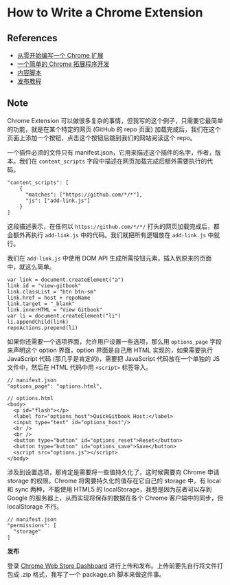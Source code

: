 # How to Write a Chrome Extension

## References

- [从零开始编写一个 Chrome 扩展](http://www.jianshu.com/p/cf5b3fba44ea)
- [一个简单的 Chrome 拓展程序开发](https://segmentfault.com/a/1190000007518215)
- [内容脚本](https://crxdoc-zh.appspot.com/extensions/content_scripts)
- [发布教程](http://www.cnblogs.com/xishuai/p/google-chrome-webstore-developer-upload-program.html)

## Note

Chrome Extension 可以做很多复杂的事情，但我写的这个例子，只需要它最简单的功能，就是在某个特定的网页 (GitHub 的 repo 页面) 加载完成后，我们在这个页面上添加一个按钮，点击这个按钮后跳到我们的网站阅读这个 repo。

一个插件必须的文件只有 manifest.json，它用来描述这个插件的名字，作者，版本。我们在 `content_scripts` 字段中描述在网页加载完成后额外需要执行的代码。

    "content_scripts": [
        {
          "matches": ["https://github.com/*/*"],
          "js": ["add-link.js"]
        }
    ]

这段描述表示，在任何以 `https://github.com/*/*/` 打头的网页加载完成后，都会额外再执行 `add-link.js` 中的代码。我们就把所有逻辑放在 `add-link.js` 中就行。

我们在 `add-link.js` 中使用 DOM API 生成所需按钮元素，插入到原来的页面中，就这么简单。

    var link = document.createElement("a")
    link.id = "view-gitbook"
    link.classList = "btn btn-sm"
    link.href = host + repoName
    link.target = "_blank"
    link.innerHTML = "View Gitbook"
    var li = document.createElement("li")
    li.appendChild(link)
    repoActions.prepend(li)

如果你还需要一个选项界面，允许用户设置一些选项，那么用 `options_page` 字段来声明这个 option 界面，option 界面是自己用 HTML 实现的，如果需要执行 JavaScript 代码 (那几乎是肯定的)，需要把 JavaScript 代码放在一个单独的 JS 文件中，然后在 HTML 代码中用 `<script>` 标签导入。

    // manifest.json
    "options_page": "options.html",

    // options.html
    <body>
      <p id="flash"></p>
      <label for="options_host">QuickGitbook Host:</label>
      <input type="text" id="options_host"/>
      <br />
      <br />
      <button type="button" id="options_reset">Reset</button>
      <button type="button" id="options_save">Save</button>
      <script src="options.js"></script>
    </body>

涉及到设置选项，那肯定是需要将一些值持久化了，这时候需要向 Chrome 申请 storage 的权限。Chrome 将需要持久化的值存在它自己的 storage 中，有 local 和 sync 两种，不能使用 HTML5 的 localStorage，我想是因为前者可以存到 Google 的服务器上，从而实现将保存的数据在各个 Chrome 客户端中的同步，但 localStorage 不行。

    // manifest.json
    "permissions": [
      "storage"
    ]

**发布**

登录 [Chrome Web Store Dashboard](https://chrome.google.com/webstore/developer/dashboard?hl=zh-CN) 进行上传和发布。上传前要先自行将文件打包成 .zip 格式，我写了一个 package.sh 脚本来做这件事。
